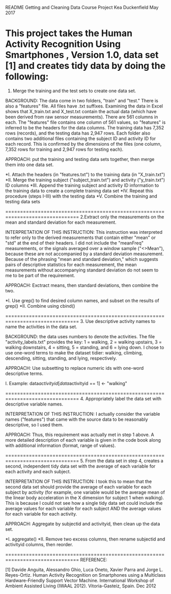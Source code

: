 README
Getting and Cleaning Data Course Project
Kea Duckenfield
May 2017

This project takes the Human Activity Recognition Using Smartphones , Version 1.0, data set [1] and creates tidy data by doing the following:
========================================================================================================
1. Merge the training and the test sets to create one data set.

BACKGROUND: The data come in two folders, "train" and "test." There is also a "features" file. All files have .txt suffixes. Examining the data in Excel shows that X_train.txt and X_test.txt contain the actual data (which have been derived from raw sensor measurements). There are 561 columns in each. The "features" file contains one column of 561 values, so "features" is inferred to be the headers for the data columns. The training data has 7,352 rows (records), and the testing data has 2,947 rows. Each folder also contains two additional files containing the subject ID and activity ID for each record. This is confirmed by the dimensions of the files (one column, 7,352 rows for training and 2,947 rows for testing each).

APPROACH: put the training and testing data sets together, then merge them into one data set.

*I. Attach the headers (in "features.txt") to the training data (in "X_train.txt")
*II. Merge the training subject ("subject_train.txt") and activity ("y_train.txt") ID columns
*III. Append the training subject and activity ID information to the training data to create a complete training data set
*IV. Repeat this procedure (steps I-III) with the testing data
*V. Combine the training and testing data sets

===============================================================================
2.Extract only the measurements on the mean and standard deviation for each measurement.

INTERPRETATION OF THIS INSTRUCTION: This instruction was interpreted to refer only to the derived measurements that contain either "mean" or "std" at the end of their headers. I did not include the "meanFreq" measurements, or the signals averaged over a window sample ("<>Mean"), because these are not accompanied by a standard deviation measurement. Because of the phrasing "mean and standard deviation," which suggests pairs of descriptive statistics for each measurement, the mean measurements without accompanying standard deviation do not seem to me to be part of the requirement.

APPROACH: Exctract means, then standard deviations, then combine the two.

*I. Use grep() to find desired column names, and subset on the results of grep()
*II. Combine using cbind()

===============================================================================
3. Use descriptive activity names to name the activities in the data set.

BACKGROUND: the data uses numbers to denote the activities. The file "activity_labels.txt" provides the key: 1 = walking, 2 = walking upstairs, 3 = walking downstairs, 4 = sitting, 5 = standing, and 6 = lying down. I chose to use one-word terms to make the dataset tidier: walking, climbing, descending, sitting, standing, and lying, respectively.

APPROACH: Use subsetting to replace numeric ids with one-word descriptive terms.

I. Example: data$activityid[data$activityid == 1] <- "walking"

===============================================================================
4. Appropriately label the data set with descriptive variable names.

INTERPRETATION OF THIS INSTRUCTION: I actually consider the variable names ("features") that came with the source data to be reasonably descriptive, so I used them. 

APPROACH: Thus, this requirement was actually met in step 1 above. A more detailed description of each variable is given in the code book along with additional information (format, range of values).

===============================================================================
5. From the data set in step 4, creates a second, independent tidy data set with the average of each variable for each activity and each subject.

INTERPRETATION OF THIS INSTRUCTION: I took this to mean that the second data set should provide the average of each variable for each subject by activity (for example, one variable would be the average mean of the linear body acceleration in the X dimension for subject 1 when walking). This is because I could not see how a single tidy data set could include the average values for each variable for each subject AND the average values for each variable for each activity.

APPROACH: Aggregate by subjectid and activityid, then clean up the data set.

*I. aggregate()
*II. Remove two excess columns, then rename subjectid and activityid columns, then reorder.

===============================================================================
REFERENCE:


[1] Davide Anguita, Alessandro Ghio, Luca Oneto, Xavier Parra and Jorge L. Reyes-Ortiz. Human Activity Recognition on Smartphones using a Multiclass Hardware-Friendly Support Vector Machine. International Workshop of Ambient Assisted Living (IWAAL 2012). Vitoria-Gasteiz, Spain. Dec 2012